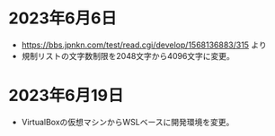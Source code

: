 # 2023年6月6日

- https://bbs.jpnkn.com/test/read.cgi/develop/1568136883/315 より
- 規制リストの文字数制限を2048文字から4096文字に変更。

# 2023年6月19日

- VirtualBoxの仮想マシンからWSLベースに開発環境を変更。
